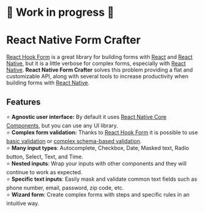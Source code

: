 # :construction: Work in progress :construction:

# React Native Form Crafter
[React Hook Form](https://react-hook-form.com/) is a great library for building forms with [React](https://reactjs.org/) and [React Native](https://reactnative.dev/), but it is a little verbose for complex forms, especially with [React Native](https://reactnative.dev/). **React Native Form Crafter** solves this problem providing a flat and customizable API, along with several tools to increase productivity when building forms with [React Native](https://reactnative.dev/).

## Features
:star: **Agnostic user interface:** By default it uses [React Native Core Components](https://reactnative.dev/docs/intro-react-native-components), but you can use any UI library. <br>
:star: **Complex form validation:** Thanks to [React Hook Form](https://react-hook-form.com/) it is possible to use [basic validation](https://react-hook-form.com/get-started#Applyvalidation) or [complex schema-based validation](https://react-hook-form.com/get-started#SchemaValidation). <br>
:star: **Many input types**: Autocomplete, Checkbox, Date, Masked text, Radio button, Select, Text, and Time. <br>
:star: **Nested inputs**: Wrap your inputs with other components and they will continue to work as expected. <br>
:star: **Specific text inputs**: Easily mask and validate common text fields such as phone number, email, password, zip code, etc. <br>
:star: **Wizard form**: Create complex forms with steps and specific rules in an intuitive way. <br>
